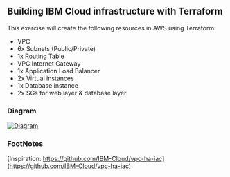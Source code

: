 ## Building IBM Cloud infrastructure with Terraform
This exercise will create the following resources in AWS using Terraform:

* VPC
* 6x Subnets (Public/Private)
* 1x Routing Table
* VPC Internet Gateway
* 1x Application Load Balancer
* 2x Virtual instances
* 1x Database instance
* 2x SGs for web layer & database layer


### Diagram
[![Diagram][diagram]](#)


### FootNotes
[Inspiration: https://github.com/IBM-Cloud/vpc-ha-iac](https://github.com/IBM-Cloud/vpc-ha-iac)

<!-- MARKDOWN LINKS & IMAGES -->
<!-- https://www.markdownguide.org/basic-syntax/#reference-style-links -->

[diagram]: #
